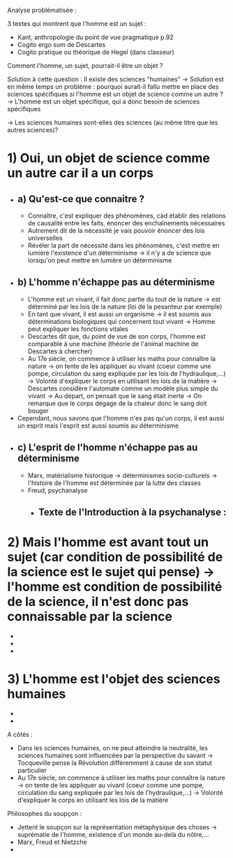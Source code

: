 
Analyse problématisée :

3 textes qui montrent que l'homme est un sujet :
- Kant, anthropologie du point de vue pragmatique p.92
- Cogito ergo sum de Descartes
- Cogito pratique ou théorique de Hegel (dans classeur)

Comment l'homme, un sujet, pourrait-il être un objet ?

Solution à cette question : Il existe des sciences "humaines"
-> Solution est en même temps un problème : pourquoi aurait-il fallu mettre en place des sciences spécifiques si l'homme est un objet de science comme un autre ? -> L'homme est un objet spécifique, qui a donc besoin de sciences spécifiques

-> Les sciences humaines sont-elles des sciences (au même titre que les autres sciences)?

# 1) Oui, un objet de science comme un autre car il a un corps
- ## a) Qu'est-ce que connaitre ?
	- Connaître, c'est expliquer des phénomènes, càd établir des relations de causalité entre les faits, énoncer des enchaînements nécessaires
	- Autrement dit de la nécessité je vais pouvoir énoncer des lois universelles
	- Révéler la part de nécessité dans les phénomènes, c'est mettre en lumière l'existence d'un déterminisme -> il n'y a de science que lorsqu'on peut mettre en lumière un déterminisme
- ## b) L'homme n'échappe pas au déterminisme
	- L'homme est un vivant, il fait donc partie du tout de la nature -> est déterminé par les lois de la nature (loi de la pesanteur par exemple)
	- En tant que vivant, il est aussi un organisme -> il est soumis aux déterminations biologiques qui concernent tout vivant -> Homme peut expliquer les fonctions vitales
	- Descartes dit que, du point de vue de son corps, l'homme est comparable à  une machine (théorie de l'animal machine de Descartes à chercher)
	-  Au 17e siècle, on commence à utiliser les maths pour connaître la nature -> on tente de les appliquer au vivant (coeur comme une pompe, circulation du sang expliquée par les lois de l'hydraulique,...) -> Volonté d'expliquer le corps en utilisant les lois de la  matière -> Descartes considère l'automate comme un modèle plus simple du vivant -> Au départ, on pensait que  le sang était inerte -> On remarque que le corps dégage de la chaleur donc le sang doit bouger
- Cependant, nous savons que l'homme n'es pas qu'un corps, il est aussi un esprit mais l'esprit est aussi soumis au déterminisme
- ## c) L'esprit de l'homme n'échappe pas au déterminisme
	- Marx, matérialisme historique -> déterminismes socio-culturels -> l'histoire de l'homme est déterminée par la lutte des classes
	- Freud, psychanalyse
		- Texte de l'Introduction à la psychanalyse :
			- 
# 2) Mais l'homme est avant tout un sujet (car condition de possibilité de la science est le sujet qui pense) -> l'homme est condition de possibilité de la science, il n'est donc pas connaissable par la science
- 
- 
- 
# 3) L'homme est l'objet des sciences humaines
- 
- 

A côtés :
- Dans les sciences humaines, on ne peut atteindre la neutralité, les sciences humaines sont influencées par la perspective du savant -> Tocqueville pense la Révolution différemment à cause de son statut particulier
- Au 17e siècle, on commence à utiliser les maths pour connaître la nature -> on tente de les appliquer au vivant (coeur comme une pompe, circulation du sang expliquée par les lois de l'hydraulique,...) -> Volonté d'expliquer le corps en utilisant les lois de la  matière

Philosophes du soupçon :
- Jettent le soupçon sur la représentation métaphysique des choses -> suprématie de l'homme, existence d'un monde au-delà du nôtre,...
- Marx, Freud et Nietzche
- 